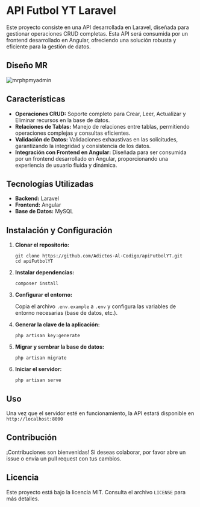<h1>API Futbol YT Laravel </h1>

<p>Este proyecto consiste en una API desarrollada en Laravel, diseñada para gestionar operaciones CRUD completas. Esta API será consumida por un frontend desarrollado en Angular, ofreciendo una solución robusta y eficiente para la gestión de datos.</p>

<h2>Diseño MR</h2>

<img src="https://i.ibb.co/9YwqRBd/mrphpmyadmin.png" alt="mrphpmyadmin" border="0">

<h2>Características</h2>
<ul>
    <li><strong>Operaciones CRUD:</strong> Soporte completo para Crear, Leer, Actualizar y Eliminar recursos en la base de datos.</li>
    <li><strong>Relaciones de Tablas:</strong> Manejo de relaciones entre tablas, permitiendo operaciones complejas y consultas eficientes.</li>
    <li><strong>Validación de Datos:</strong> Validaciones exhaustivas en las solicitudes, garantizando la integridad y consistencia de los datos.</li>
    <li><strong>Integración con Frontend en Angular:</strong> Diseñada para ser consumida por un frontend desarrollado en Angular, proporcionando una experiencia de usuario fluida y dinámica.</li>
</ul>

<h2>Tecnologías Utilizadas</h2>
<ul>
    <li><strong>Backend:</strong> Laravel</li>
    <li><strong>Frontend:</strong> Angular</li>
    <li><strong>Base de Datos:</strong> MySQL</li>
</ul>

<h2>Instalación y Configuración</h2>
<ol>
    <li><strong>Clonar el repositorio:</strong>
        <pre><code>git clone https://github.com/Adictos-Al-Codigo/apiFutbolYT.git
cd apiFutbolYT</code></pre>
    </li>
    <li><strong>Instalar dependencias:</strong>
        <pre><code>composer install</code></pre>
    </li>
    <li><strong>Configurar el entorno:</strong>
        <p>Copia el archivo <code>.env.example</code> a <code>.env</code> y configura las variables de entorno necesarias (base de datos, etc.).</p>
    </li>
    <li><strong>Generar la clave de la aplicación:</strong>
        <pre><code>php artisan key:generate</code></pre>
    </li>
    <li><strong>Migrar y sembrar la base de datos:</strong>
        <pre><code>php artisan migrate</code></pre>
    </li>
    <li><strong>Iniciar el servidor:</strong>
        <pre><code>php artisan serve</code></pre>
    </li>
</ol>

<h2>Uso</h2>
<p>Una vez que el servidor esté en funcionamiento, la API estará disponible en <code>http://localhost:8000</code></p>

<h2>Contribución</h2>
<p>¡Contribuciones son bienvenidas! Si deseas colaborar, por favor abre un issue o envía un pull request con tus cambios.</p>

<h2>Licencia</h2>
<p>Este proyecto está bajo la licencia MIT. Consulta el archivo <code>LICENSE</code> para más detalles.</p>
